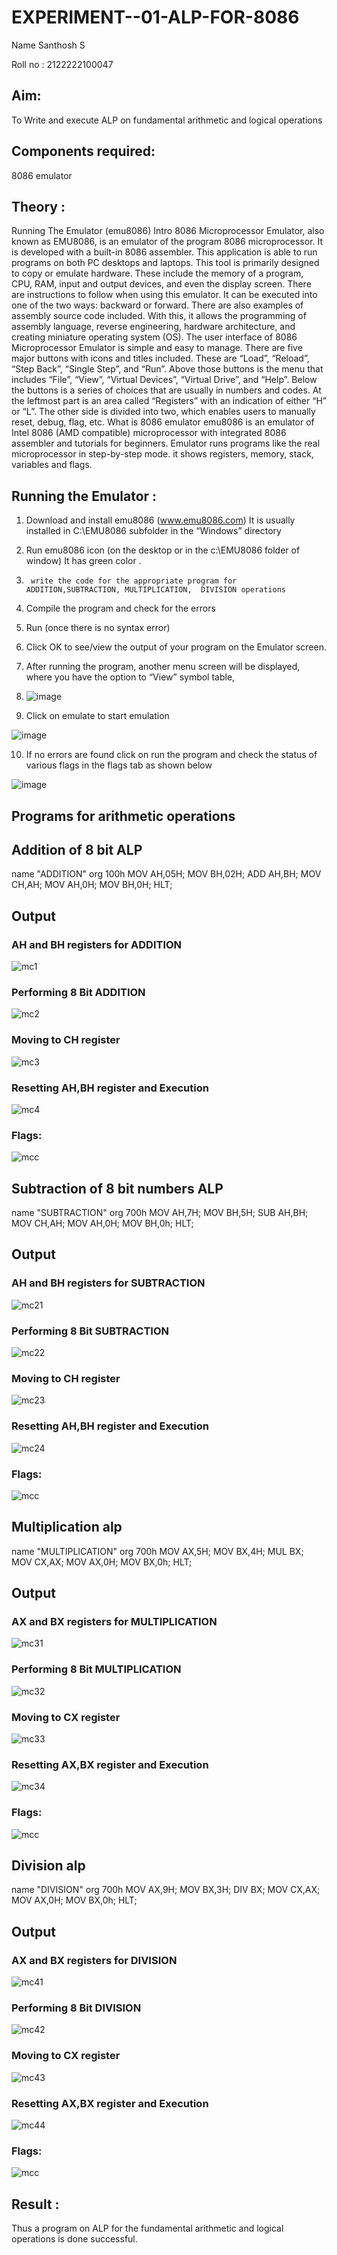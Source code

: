 # EXPERIMENT--01-ALP-FOR-8086

Name Santhosh S

Roll no : 2122222100047




## Aim: 
To Write and execute ALP on fundamental arithmetic and logical operations

## Components required: 
8086  emulator 

## Theory :

Running The Emulator (emu8086) Intro 8086 Microprocessor Emulator, also known as EMU8086, is an emulator of the program 8086 microprocessor. It is developed with a built-in 8086 assembler. This application is able to run programs on both PC desktops and laptops. This tool is primarily designed to copy or emulate hardware. These include the memory of a program, CPU, RAM, input and output devices, and even the display screen. There are instructions to follow when using this emulator. It can be executed into one of the two ways: backward or forward. There are also examples of assembly source code included. With this, it allows the programming of assembly language, reverse engineering, hardware architecture, and creating miniature operating system (OS). The user interface of 8086 Microprocessor Emulator is simple and easy to manage. There are five major buttons with icons and titles included. These are “Load”, “Reload”, “Step Back”, “Single Step”, and “Run”. Above those buttons is the menu that includes “File”, “View”, “Virtual Devices”, “Virtual Drive”, and “Help”. Below the buttons is a series of choices that are usually in numbers and codes. At the leftmost part is an area called “Registers” with an indication of either “H” or “L”. The other side is divided into two, which enables users to manually reset, debug, flag, etc. What is 8086 emulator emu8086 is an emulator of Intel 8086 (AMD compatible) microprocessor with integrated 8086 assembler and tutorials for beginners. Emulator runs programs like the real microprocessor in step-by-step mode. it shows registers, memory, stack, variables and flags.



 ## Running the Emulator :
 
1.	Download and install emu8086 (www.emu8086.com) It is usually installed in C:\EMU8086 subfolder in the “Windows” directory

2.	  Run  emu8086 icon (on the desktop or in the c:\EMU8086 folder of window) It has green color .

3.		write the code for the appropriate program for ADDITION,SUBTRACTION, MULTIPLICATION,  DIVISION operations 

4.	 Compile the program and check for the errors 

5.	Run (once there is no syntax error) 

6.	Click OK to see/view the output of your program on the Emulator screen. 

7.	After running the program, another menu screen will be displayed, where you have the option to “View” symbol table,

8.	![image](https://user-images.githubusercontent.com/36288975/189273263-d65baae9-4b8f-4723-afb3-c0ffa4052b04.png)


9.	Click on emulate to start emulation 

![image](https://user-images.githubusercontent.com/36288975/189273273-9bb36ec1-e2e8-4892-8d35-37707332bfdc.png)

10.	If no errors are found click on run the program and check the status of various flags in the flags tab as shown below 

![image](https://user-images.githubusercontent.com/36288975/189273277-113a2a33-4a40-4ff8-95a5-ecd3a1f504fe.png)

## Programs for arithmetic  operations

## Addition  of 8 bit ALP 

name "ADDITION"
org 100h
MOV AH,05H;
MOV BH,02H;
ADD AH,BH;
MOV CH,AH;
MOV AH,0H; 
MOV BH,0H;
HLT;


## Output  
### AH and BH registers for ADDITION
![mc1](https://user-images.githubusercontent.com/94154683/189403970-96ba85d7-0179-48bc-91de-e1d4fa33d4f5.jpeg)
### Performing 8 Bit ADDITION
![mc2](https://user-images.githubusercontent.com/94154683/189403964-fdea6abc-95d5-4cd0-b56b-1ab0297f45c5.jpeg)
### Moving to CH register
![mc3](https://user-images.githubusercontent.com/94154683/189403952-c619ed22-a9aa-4e50-ba80-2e53ea29cd18.jpeg)
### Resetting AH,BH register and Execution
![mc4](https://user-images.githubusercontent.com/94154683/189404217-18be4c6e-4133-4d48-ba71-3a686c0e03a1.jpeg)
### Flags:
![mcc](https://user-images.githubusercontent.com/94154683/189404757-b2c0bfed-23ec-4894-9c25-479445c9d934.jpeg)

## Subtraction   of 8 bit numbers  ALP 

name "SUBTRACTION"
org 700h
MOV AH,7H;
MOV BH,5H;
SUB AH,BH;
MOV CH,AH;
MOV AH,0H;
MOV BH,0h;
HLT;


## Output  
### AH and BH registers for SUBTRACTION
![mc21](https://user-images.githubusercontent.com/94154683/189404321-ba33c32e-c1f1-4957-b428-8632d2011110.jpeg)
### Performing 8 Bit SUBTRACTION
![mc22](https://user-images.githubusercontent.com/94154683/189404348-a83d7059-677b-45a1-93c4-b3670212817c.jpeg)
### Moving to CH register
![mc23](https://user-images.githubusercontent.com/94154683/189404378-59916647-d716-41d4-bf06-f80dc549b8af.jpeg)
### Resetting AH,BH register and Execution
![mc24](https://user-images.githubusercontent.com/94154683/189404416-4eec04b7-095d-44a0-af0c-08d0d09dea95.jpeg)
### Flags:
![mcc](https://user-images.githubusercontent.com/94154683/189404757-b2c0bfed-23ec-4894-9c25-479445c9d934.jpeg)


## Multiplication alp 

name "MULTIPLICATION"
org 700h
MOV AX,5H;
MOV BX,4H;
MUL BX;
MOV CX,AX;
MOV AX,0H;
MOV BX,0h;
HLT;

## Output  
### AX and BX registers for MULTIPLICATION
![mc31](https://user-images.githubusercontent.com/94154683/189404593-82040e4d-d826-4537-9631-c3c18c0d0a65.jpeg)
### Performing 8 Bit MULTIPLICATION
![mc32](https://user-images.githubusercontent.com/94154683/189404609-69996427-b408-4320-a122-157945cebfa1.jpeg)
### Moving to CX register
![mc33](https://user-images.githubusercontent.com/94154683/189404631-2577e6c0-a5ff-44ec-a2cd-4d0f24adc13f.jpeg)
### Resetting AX,BX register and Execution
![mc34](https://user-images.githubusercontent.com/94154683/189404659-e5e8c1fc-9223-4084-808a-0e8b4f61c956.jpeg)
### Flags:
![mcc](https://user-images.githubusercontent.com/94154683/189404757-b2c0bfed-23ec-4894-9c25-479445c9d934.jpeg)



## Division alp 

name "DIVISION"
org 700h
MOV AX,9H;
MOV BX,3H;
DIV BX;
MOV CX,AX;
MOV AX,0H;
MOV BX,0h;
HLT;

## Output  
### AX and BX registers for DIVISION
![mc41](https://user-images.githubusercontent.com/94154683/189405086-57e7e388-3b1c-4b08-9868-3d6533b19f5c.jpeg)
### Performing 8 Bit DIVISION
![mc42](https://user-images.githubusercontent.com/94154683/189405115-fb26c155-fc90-4578-8733-56c3c6818a8d.jpeg)
### Moving to CX register
![mc43](https://user-images.githubusercontent.com/94154683/189405131-c25a35d2-a788-4c2b-b3f2-af681bab8883.jpeg)
### Resetting AX,BX register and Execution
![mc44](https://user-images.githubusercontent.com/94154683/189405141-e296f15d-0e5c-4354-8bcd-987c033ab316.jpeg)
### Flags:
![mcc](https://user-images.githubusercontent.com/94154683/189404757-b2c0bfed-23ec-4894-9c25-479445c9d934.jpeg)

## Result :
Thus a program on ALP for the fundamental arithmetic and logical operations is done successful.
